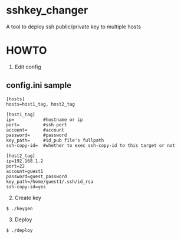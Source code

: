 # sshkey_changer

A tool to deploy ssh public/private key to multiple hosts


# HOWTO

1. Edit config

## config.ini sample
```
[hosts]
hosts=host1_tag, host2_tag

[host1_tag]
ip=           #hostname or ip
port=         #ssh port
account=      #account
password=     #password
key_path=     #id_pub file's fullpath
ssh-copy-id=  #whether to exec ssh-copy-id to this target or not

[host2_tag]
ip=192.168.1.2
port=22
account=guest1
password=guest_password
key_path=/home/guest1/.ssh/id_rsa
ssh-copy-id=yes
```

2. Create key

```
$ ./keygen
```

3. Deploy

```
$ ./deploy
```
